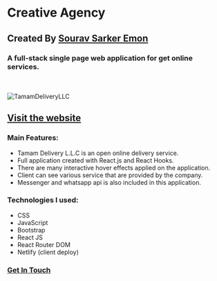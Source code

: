 
# Creative Agency
## Created By [Sourav Sarker Emon](https://find-sourav.netlify.app/)
### A full-stack single page web application for get online services.
 <br> <br>
![TamamDeliveryLLC]()


## [Visit the website](http://tamam.netlify.app/)

### Main Features:
- Tamam Delivery L.L.C is an open online delivery service.
- Full application created with React.js and React Hooks.
- There are many interactive hover effects applied on the application.
- Client can see various service that are provided by the company.
- Messenger and whatsapp api is also included in this application.

### Technologies I used: 
- CSS
- JavaScript
- Bootstrap
- React JS
- React Router DOM
- Netlify (client deploy)

### [Get In Touch](https://find-sourav.netlify.app/)

